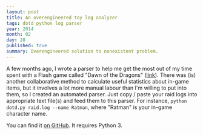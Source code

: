 ```yaml
---
layout: post
title: An overengineered toy log analyzer
tags: dotd python log parser
year: 2014
month: 02
day: 28
published: true
summary: Overengineered solution to nonexistent problem.
---
```

A few months ago, I wrote a parser to help me get the most out of my time spent with a
Flash game called "Dawn of the Dragons"
([link](http://armorgames.com/dawn-of-the-dragons-game/13509)). There was (is) another
collaborative method to calculate useful statistics about in-game items, but it involves
a lot more manual labour than I'm willing to put into them, so I created an automated
parser. Just copy / paste your raid logs into appropriate text file(s) and feed them to
this parser. For instance, `python dotd.py raid.log --name Ratman`, where "Ratman" is your
in-game character name.

You can find it [on GitHub](https://gist.github.com/mfukar/9269332). It requires Python 3.
